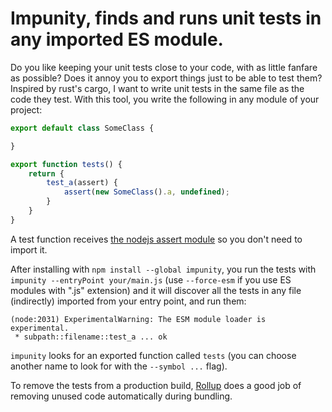 # Impunity, finds and runs unit tests in any imported ES module.

Do you like keeping your unit tests close to your code, with as little fanfare as possible? Does it annoy you to export things just to be able to test them? Inspired by rust's cargo, I want to write unit tests in the same file as the code they test. With this tool, you write the following in any module of your project:

```javascript
export default class SomeClass {

}

export function tests() {
	return {
		test_a(assert) {
			assert(new SomeClass().a, undefined);
		}
	}
}
```
A test function receives [the nodejs assert module](https://nodejs.org/api/assert.html) so you don't need to import it.

After installing with `npm install --global impunity`, you run the tests with `impunity --entryPoint your/main.js` (use `--force-esm` if you use ES modules with ".js" extension) and it will discover all the tests in any file (indirectly) imported from your entry point, and run them:

```
(node:2031) ExperimentalWarning: The ESM module loader is experimental.
 * subpath::filename::test_a ... ok
```

`impunity` looks for an exported function called `tests` (you can choose another name to look for with the `--symbol ...` flag).

To remove the tests from a production build, [Rollup](https://rollupjs.org/) does a good job of removing unused code automatically during bundling.
